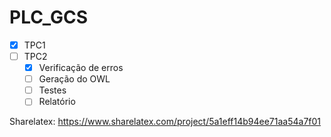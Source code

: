 # PLC_GCS

- [x] TPC1
- [ ] TPC2
  - [x] Verificação de erros
  - [ ] Geração do OWL
  - [ ] Testes
  - [ ] Relatório

Sharelatex: https://www.sharelatex.com/project/5a1eff14b94ee71aa54a7f01
